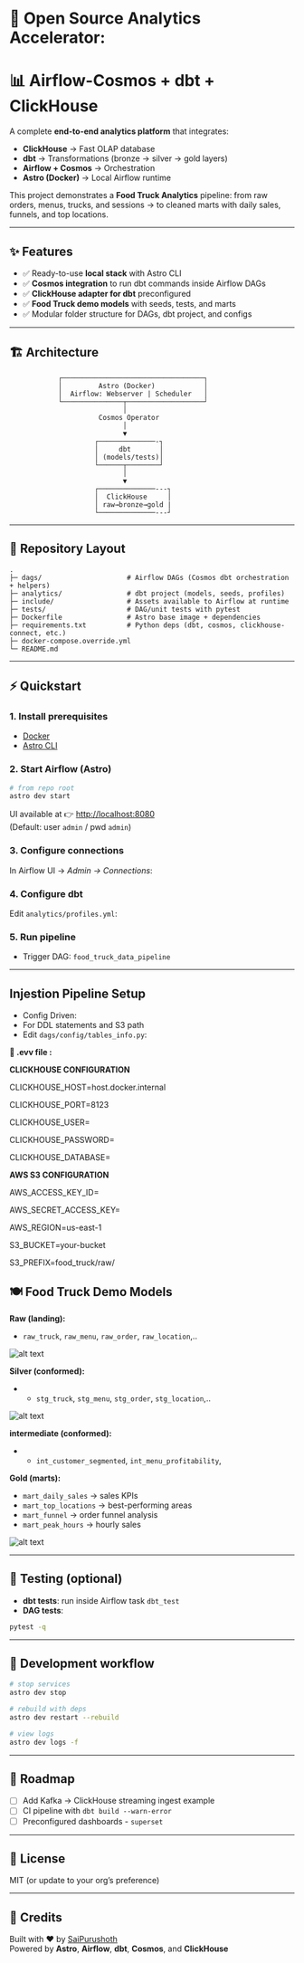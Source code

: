 # 🚀 Open Source Analytics Accelerator: 
# 📊 Airflow-Cosmos + dbt + ClickHouse

A complete **end-to-end analytics platform** that integrates:

- **ClickHouse** → Fast OLAP database
- **dbt** → Transformations (bronze → silver → gold layers)
- **Airflow + Cosmos** → Orchestration
- **Astro (Docker)** → Local Airflow runtime

This project demonstrates a **Food Truck Analytics** pipeline: from raw orders, menus, trucks, and sessions → to cleaned marts with daily sales, funnels, and top locations.

---

## ✨ Features

- ✅ Ready-to-use **local stack** with Astro CLI
- ✅ **Cosmos integration** to run dbt commands inside Airflow DAGs
- ✅ **ClickHouse adapter for dbt** preconfigured
- ✅ **Food Truck demo models** with seeds, tests, and marts
- ✅ Modular folder structure for DAGs, dbt project, and configs

---

## 🏗️ Architecture

```
            ┌───────────────────────────────────┐
            │         Astro (Docker)            │
            │  Airflow: Webserver | Scheduler   │
            └───────────────┬───────────────────┘
                            │
                      Cosmos Operator
                            │
                            ▼
                     ┌──────────────-┐
                     │     dbt       │
                     │ (models/tests)│
                     └──────┬────────┘
                            │
                            ▼
                     ┌──────────────---┐
                     │  ClickHouse     │
                     │ raw→bronze→gold |
                     └──────────────---┘
```

---

## 📂 Repository Layout

```
.
├─ dags/                     # Airflow DAGs (Cosmos dbt orchestration + helpers)
├─ analytics/                # dbt project (models, seeds, profiles)
├─ include/                  # Assets available to Airflow at runtime
├─ tests/                    # DAG/unit tests with pytest
├─ Dockerfile                # Astro base image + dependencies
├─ requirements.txt          # Python deps (dbt, cosmos, clickhouse-connect, etc.)
├─ docker-compose.override.yml
└─ README.md
```

---

## ⚡ Quickstart

### 1. Install prerequisites

- [Docker](https://docs.docker.com/get-docker/)
- [Astro CLI](https://www.astronomer.io/docs/astro/cli/install-cli)

### 2. Start Airflow (Astro)

```bash
# from repo root
astro dev start
```

UI available at 👉 [http://localhost:8080](http://localhost:8080)  
(Default: user `admin` / pwd `admin`)

### 3. Configure connections

In Airflow UI → _Admin → Connections_:

### 4. Configure dbt

Edit `analytics/profiles.yml`:

### 5. Run pipeline

- Trigger DAG: `food_truck_data_pipeline`

---

## Injestion Pipeline Setup

- Config Driven: 
- For DDL statements and S3 path
- Edit `dags/config/tables_info.py`:

**🔧 .evv file :**

**CLICKHOUSE CONFIGURATION**

CLICKHOUSE_HOST=host.docker.internal

CLICKHOUSE_PORT=8123

CLICKHOUSE_USER=

CLICKHOUSE_PASSWORD=

CLICKHOUSE_DATABASE=

**AWS S3 CONFIGURATION**

AWS_ACCESS_KEY_ID=

AWS_SECRET_ACCESS_KEY=

AWS_REGION=us-east-1

S3_BUCKET=your-bucket

S3_PREFIX=food_truck/raw/


## 🍽️ Food Truck Demo Models

**Raw (landing):**

- `raw_truck`, `raw_menu`, `raw_order`, `raw_location`,..

![alt text](images/1*CgPOptqGehCjUiT1UcydXg.webp)

**Silver (conformed):**

- - `stg_truck`, `stg_menu`, `stg_order`, `stg_location`,..

![alt text](images/1*6SWDcO5dhoM_EnfYzyrnZw.webp)

**intermediate (conformed):**

- - `int_customer_segmented`, `int_menu_profitability`,

**Gold (marts):**

- `mart_daily_sales` → sales KPIs
- `mart_top_locations` → best-performing areas
- `mart_funnel` → order funnel analysis
- `mart_peak_hours` → hourly sales

![alt text](images/1*DeAIiwRLu79CiTrWdcMtDQ.webp)

---

## 🧪 Testing (optional)

- **dbt tests**: run inside Airflow task `dbt_test`
- **DAG tests**:

```bash
pytest -q
```

---

## 🔧 Development workflow

```bash
# stop services
astro dev stop

# rebuild with deps
astro dev restart --rebuild

# view logs
astro dev logs -f
```

---

## 🚀 Roadmap

- [ ] Add Kafka → ClickHouse streaming ingest example
- [ ] CI pipeline with `dbt build --warn-error`
- [ ] Preconfigured dashboards - `superset`

---

## 📜 License

MIT (or update to your org’s preference)

---

## 🙌 Credits

Built with ❤️ by [SaiPurushoth](https://github.com/SaiPurushoth)  
Powered by **Astro**, **Airflow**, **dbt**, **Cosmos**, and **ClickHouse**

